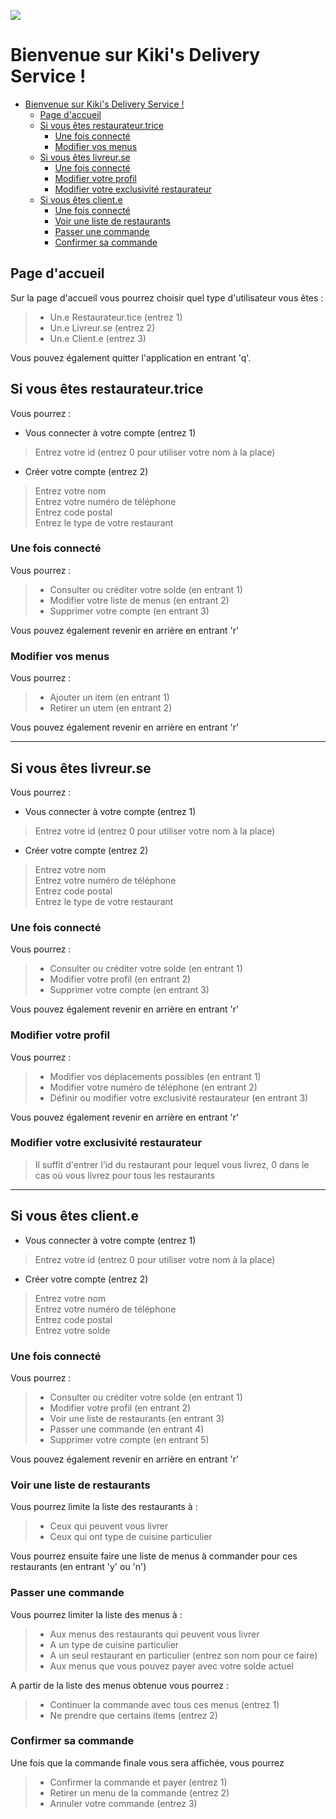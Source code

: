![](https://github.com/Mathis-FABRE/DLCP-Projet/workflows/Run%20tests/badge.svg)

# Bienvenue sur Kiki's Delivery Service !

- [Bienvenue sur Kiki's Delivery Service !](#bienvenue-sur-kikis-delivery-service-)
  - [Page d'accueil](#page-daccueil)
  - [Si vous êtes restaurateur.trice](#si-vous-êtes-restaurateurtrice)
    - [Une fois connecté](#une-fois-connecté)
    - [Modifier vos menus](#modifier-vos-menus)
  - [Si vous êtes livreur.se](#si-vous-êtes-livreurse)
    - [Une fois connecté](#une-fois-connecté-1)
    - [Modifier votre profil](#modifier-votre-profil)
    - [Modifier votre exclusivité restaurateur](#modifier-votre-exclusivité-restaurateur)
  - [Si vous êtes client.e](#si-vous-êtes-cliente)
    - [Une fois connecté](#une-fois-connecté-2)
    - [Voir une liste de restaurants](#voir-une-liste-de-restaurants)
    - [Passer une commande](#passer-une-commande)
    - [Confirmer sa commande](#confirmer-sa-commande)

## Page d'accueil

Sur la page d'accueil vous pourrez choisir quel type d'utilisateur vous êtes :

> - Un.e Restaurateur.tice (entrez 1)
> - Un.e Livreur.se (entrez 2)
> - Un.e Client.e (entrez 3)  

Vous pouvez également quitter l'application en entrant 'q'.

## Si vous êtes restaurateur.trice

Vous pourrez :

- Vous connecter à votre compte (entrez 1)  
  
> Entrez votre id (entrez 0 pour utiliser votre nom à la place)

- Créer votre compte (entrez 2)

> Entrez votre nom  
> Entrez votre numéro de téléphone  
> Entrez code postal  
> Entrez le type de votre restaurant

### Une fois connecté

Vous pourrez :

> - Consulter ou créditer votre solde (en entrant 1)  
> - Modifier votre liste de menus (en entrant 2)
> - Supprimer votre compte (en entrant 3)  

Vous pouvez également revenir en arrière en entrant 'r'

### Modifier vos menus

Vous pourrez :

> - Ajouter un item (en entrant 1)
> - Retirer un utem (en entrant 2)

Vous pouvez également revenir en arrière en entrant 'r'

---

## Si vous êtes livreur.se

Vous pourrez :

- Vous connecter à votre compte (entrez 1)  
  
> Entrez votre id (entrez 0 pour utiliser votre nom à la place)

- Créer votre compte (entrez 2)

> Entrez votre nom  
> Entrez votre numéro de téléphone  
> Entrez code postal  
> Entrez le type de votre restaurant

### Une fois connecté

Vous pourrez :

> - Consulter ou créditer votre solde (en entrant 1)  
> - Modifier votre profil (en entrant 2)
> - Supprimer votre compte (en entrant 3)  

Vous pouvez également revenir en arrière en entrant 'r'

### Modifier votre profil

Vous pourrez :

> - Modifier vos déplacements possibles (en entrant 1)
> - Modifier votre numéro de téléphone (en entrant 2)
> - Définir ou modifier votre exclusivité restaurateur (en entrant 3)

Vous pouvez également revenir en arrière en entrant 'r'

### Modifier votre exclusivité restaurateur

> Il suffit d'entrer l'id du restaurant pour lequel vous livrez, 0 dans le cas où vous livrez pour tous les restaurants

---

## Si vous êtes client.e

- Vous connecter à votre compte (entrez 1)  
  
> Entrez votre id (entrez 0 pour utiliser votre nom à la place)

- Créer votre compte (entrez 2)

> Entrez votre nom  
> Entrez votre numéro de téléphone  
> Entrez code postal  
> Entrez votre solde

### Une fois connecté

Vous pourrez :
>
> - Consulter ou créditer votre solde (en entrant 1)  
> - Modifier votre profil (en entrant 2)
> - Voir une liste de restaurants (en entrant 3)  
> - Passer une commande (en entrant 4)  
> - Supprimer votre compte (en entrant 5)  

Vous pouvez également revenir en arrière en entrant 'r'

### Voir une liste de restaurants

Vous pourrez limite la liste des restaurants à :

> - Ceux qui peuvent vous livrer
> - Ceux qui ont type de cuisine particulier

Vous pourrez ensuite faire une liste de menus à commander pour ces restaurants (en entrant 'y' ou 'n')

### Passer une commande

Vous pourrez limiter la liste des menus à :

> - Aux menus des restaurants qui peuvent vous livrer
> - A un type de cuisine particulier
> - A un seul restaurant en particulier (entrez son nom pour ce faire)
> - Aux menus que vous pouvez payer avec votre solde actuel

A partir de la liste des menus obtenue vous pourrez :

> - Continuer la commande avec tous ces menus (entrez 1)
> - Ne prendre que certains items (entrez 2)

### Confirmer sa commande 

Une fois que la commande finale vous sera affichée, vous pourrez

> - Confirmer la commande et payer (entrez 1)
> - Retirer un menu de la commande (entrez 2)
> - Annuler votre commande (entrez 3)
